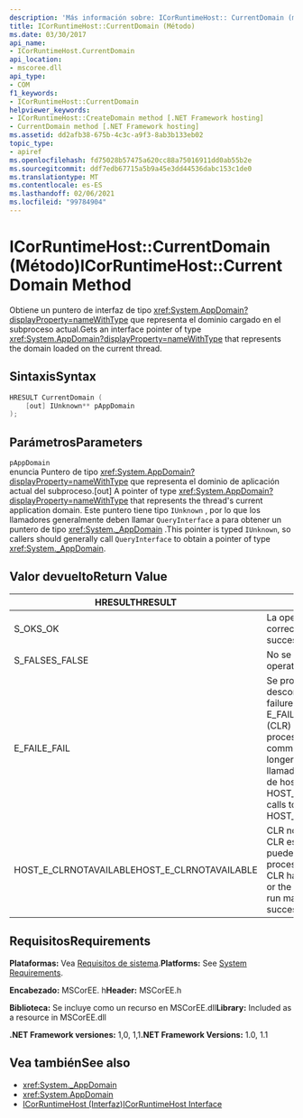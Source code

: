 ```yaml
---
description: 'Más información sobre: ICorRuntimeHost:: CurrentDomain (método)'
title: ICorRuntimeHost::CurrentDomain (Método)
ms.date: 03/30/2017
api_name:
- ICorRuntimeHost.CurrentDomain
api_location:
- mscoree.dll
api_type:
- COM
f1_keywords:
- ICorRuntimeHost::CurrentDomain
helpviewer_keywords:
- ICorRuntimeHost::CreateDomain method [.NET Framework hosting]
- CurrentDomain method [.NET Framework hosting]
ms.assetid: dd2afb38-675b-4c3c-a9f3-8ab3b133eb02
topic_type:
- apiref
ms.openlocfilehash: fd75028b57475a620cc88a75016911dd0ab55b2e
ms.sourcegitcommit: ddf7edb67715a5b9a45e3dd44536dabc153c1de0
ms.translationtype: MT
ms.contentlocale: es-ES
ms.lasthandoff: 02/06/2021
ms.locfileid: "99784904"
---
```

# <a name="icorruntimehostcurrentdomain-method"></a><span data-ttu-id="9bfa4-103">ICorRuntimeHost::CurrentDomain (Método)</span><span class="sxs-lookup"><span data-stu-id="9bfa4-103">ICorRuntimeHost::CurrentDomain Method</span></span>

<span data-ttu-id="9bfa4-104">Obtiene un puntero de interfaz de tipo <xref:System.AppDomain?displayProperty=nameWithType> que representa el dominio cargado en el subproceso actual.</span><span class="sxs-lookup"><span data-stu-id="9bfa4-104">Gets an interface pointer of type <xref:System.AppDomain?displayProperty=nameWithType> that represents the domain loaded on the current thread.</span></span>  
  
## <a name="syntax"></a><span data-ttu-id="9bfa4-105">Sintaxis</span><span class="sxs-lookup"><span data-stu-id="9bfa4-105">Syntax</span></span>  
  
```cpp  
HRESULT CurrentDomain (  
    [out] IUnknown** pAppDomain  
);  
```  
  
## <a name="parameters"></a><span data-ttu-id="9bfa4-106">Parámetros</span><span class="sxs-lookup"><span data-stu-id="9bfa4-106">Parameters</span></span>  

 `pAppDomain`  
 <span data-ttu-id="9bfa4-107">enuncia Puntero de tipo <xref:System.AppDomain?displayProperty=nameWithType> que representa el dominio de aplicación actual del subproceso.</span><span class="sxs-lookup"><span data-stu-id="9bfa4-107">[out] A pointer of type <xref:System.AppDomain?displayProperty=nameWithType> that represents the thread's current application domain.</span></span> <span data-ttu-id="9bfa4-108">Este puntero tiene tipo `IUnknown` , por lo que los llamadores generalmente deben llamar `QueryInterface` a para obtener un puntero de tipo <xref:System._AppDomain> .</span><span class="sxs-lookup"><span data-stu-id="9bfa4-108">This pointer is typed `IUnknown`, so callers should generally call `QueryInterface` to obtain a pointer of type <xref:System._AppDomain>.</span></span>  
  
## <a name="return-value"></a><span data-ttu-id="9bfa4-109">Valor devuelto</span><span class="sxs-lookup"><span data-stu-id="9bfa4-109">Return Value</span></span>  
  
|<span data-ttu-id="9bfa4-110">HRESULT</span><span class="sxs-lookup"><span data-stu-id="9bfa4-110">HRESULT</span></span>|<span data-ttu-id="9bfa4-111">Descripción</span><span class="sxs-lookup"><span data-stu-id="9bfa4-111">Description</span></span>|  
|-------------|-----------------|  
|<span data-ttu-id="9bfa4-112">S_OK</span><span class="sxs-lookup"><span data-stu-id="9bfa4-112">S_OK</span></span>|<span data-ttu-id="9bfa4-113">La operación se realizó correctamente.</span><span class="sxs-lookup"><span data-stu-id="9bfa4-113">The operation was successful.</span></span>|  
|<span data-ttu-id="9bfa4-114">S_FALSE</span><span class="sxs-lookup"><span data-stu-id="9bfa4-114">S_FALSE</span></span>|<span data-ttu-id="9bfa4-115">No se pudo completar la operación.</span><span class="sxs-lookup"><span data-stu-id="9bfa4-115">The operation failed to complete.</span></span>|  
|<span data-ttu-id="9bfa4-116">E_FAIL</span><span class="sxs-lookup"><span data-stu-id="9bfa4-116">E_FAIL</span></span>|<span data-ttu-id="9bfa4-117">Se produjo un error grave desconocido.</span><span class="sxs-lookup"><span data-stu-id="9bfa4-117">An unknown, catastrophic failure occurred.</span></span> <span data-ttu-id="9bfa4-118">Si un método devuelve E_FAIL, el Common Language Runtime (CLR) ya no se puede usar en el proceso.</span><span class="sxs-lookup"><span data-stu-id="9bfa4-118">If a method returns E_FAIL, the common language runtime (CLR) is no longer usable in the process.</span></span> <span data-ttu-id="9bfa4-119">Las llamadas subsiguientes a cualquier API de hospedaje devuelven HOST_E_CLRNOTAVAILABLE.</span><span class="sxs-lookup"><span data-stu-id="9bfa4-119">Subsequent calls to any hosting APIs return HOST_E_CLRNOTAVAILABLE.</span></span>|  
|<span data-ttu-id="9bfa4-120">HOST_E_CLRNOTAVAILABLE</span><span class="sxs-lookup"><span data-stu-id="9bfa4-120">HOST_E_CLRNOTAVAILABLE</span></span>|<span data-ttu-id="9bfa4-121">CLR no se ha cargado en un proceso o CLR está en un estado en el que no puede ejecutar código administrado ni procesar la llamada correctamente.</span><span class="sxs-lookup"><span data-stu-id="9bfa4-121">The CLR has not been loaded into a process, or the CLR is in a state in which it cannot run managed code or process the call successfully.</span></span>|  
  
## <a name="requirements"></a><span data-ttu-id="9bfa4-122">Requisitos</span><span class="sxs-lookup"><span data-stu-id="9bfa4-122">Requirements</span></span>  

 <span data-ttu-id="9bfa4-123">**Plataformas:** Vea [Requisitos de sistema](../../get-started/system-requirements.md).</span><span class="sxs-lookup"><span data-stu-id="9bfa4-123">**Platforms:** See [System Requirements](../../get-started/system-requirements.md).</span></span>  
  
 <span data-ttu-id="9bfa4-124">**Encabezado:** MSCorEE. h</span><span class="sxs-lookup"><span data-stu-id="9bfa4-124">**Header:** MSCorEE.h</span></span>  
  
 <span data-ttu-id="9bfa4-125">**Biblioteca:** Se incluye como un recurso en MSCorEE.dll</span><span class="sxs-lookup"><span data-stu-id="9bfa4-125">**Library:** Included as a resource in MSCorEE.dll</span></span>  
  
 <span data-ttu-id="9bfa4-126">**.NET Framework versiones:** 1,0, 1,1</span><span class="sxs-lookup"><span data-stu-id="9bfa4-126">**.NET Framework Versions:** 1.0, 1.1</span></span>  
  
## <a name="see-also"></a><span data-ttu-id="9bfa4-127">Vea también</span><span class="sxs-lookup"><span data-stu-id="9bfa4-127">See also</span></span>

- <xref:System._AppDomain>
- <xref:System.AppDomain>
- [<span data-ttu-id="9bfa4-128">ICorRuntimeHost (Interfaz)</span><span class="sxs-lookup"><span data-stu-id="9bfa4-128">ICorRuntimeHost Interface</span></span>](icorruntimehost-interface.md)
